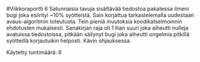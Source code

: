 #Viikkoraportti 6
Satunnaisia tavuja sisältävää tiedostoa pakatessa ilmeni bugi joka esiintyi ~10% syötteistä. Sain korjattua tarkastelemalla uudestaan avaus-algoritmin toteutusta.
Tein pieniä muutoksia koodikatselmoinnin ehdotusten mukaisesti.
Sanakirjan raja oli 1 liian suuri joka aiheutti nulleja avatuissa tiedostoissa, pitkään säilynyt bugi joka aiheutti ongelmia pitkillä syötteillä korjautuikin helposti.
Kävin ohjauksessa.

Käytetty tuntimäärä: 6
